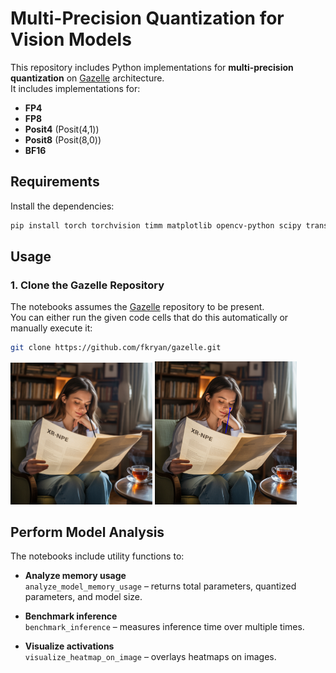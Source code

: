 # Multi-Precision Quantization for Vision Models

This repository includes Python implementations for **multi-precision quantization** on [Gazelle](https://github.com/fkryan/gazelle) architecture.  
It includes implementations for:  
- **FP4**  
- **FP8**  
- **Posit4** (Posit(4,1))  
- **Posit8** (Posit(8,0))
- **BF16**

## Requirements
Install the dependencies:
```bash
pip install torch torchvision timm matplotlib opencv-python scipy transformers
```

## Usage
### 1. Clone the Gazelle Repository
The notebooks assumes the [Gazelle](https://github.com/fkryan/gazelle) repository to be present.  
You can either run the given code cells that do this automatically or manually execute it:
```bash
git clone https://github.com/fkryan/gazelle.git
```
<p float="left">
  <img src="images/fp32.png" width="45%" />
  <img src="images/fp4.png" width="45%" />
</p>

## Perform Model Analysis
The notebooks include utility functions to:
- **Analyze memory usage**  
  `analyze_model_memory_usage` – returns total parameters, quantized parameters, and model size.

- **Benchmark inference**  
  `benchmark_inference` – measures inference time over multiple times.

- **Visualize activations**  
  `visualize_heatmap_on_image` – overlays heatmaps on images.
